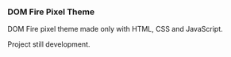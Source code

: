 ### DOM Fire Pixel Theme

DOM Fire pixel theme made only with HTML, CSS and JavaScript.

Project still development.